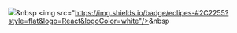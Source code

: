 
<img src="https://img.shields.io/badge/Python-#2C2255?style=flat-square&logo=Python&logoColor=white"/></a>&nbsp 
<img src="https://img.shields.io/badge/eclipes-#2C2255?style=flat&logo=React&logoColor=white"/></a>&nbsp 
